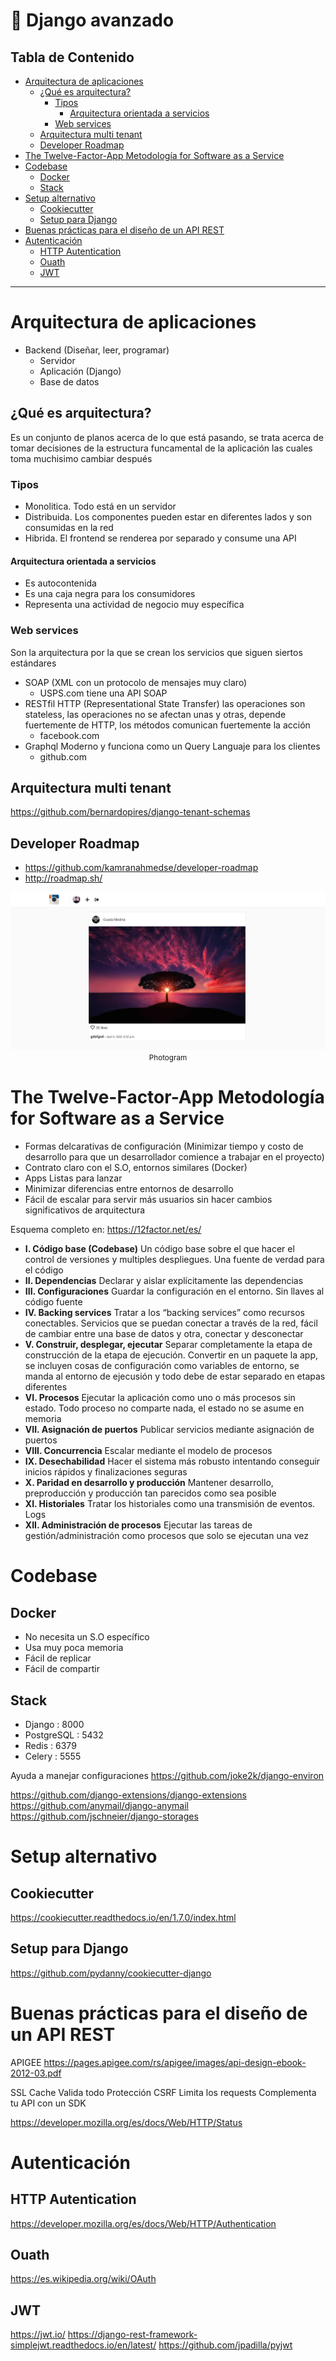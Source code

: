 # :snake: Django avanzado<!-- omit in toc -->

## Tabla de Contenido<!-- omit in toc -->
- [Arquitectura de aplicaciones](#arquitectura-de-aplicaciones)
  - [¿Qué es arquitectura?](#%c2%bfqu%c3%a9-es-arquitectura)
    - [Tipos](#tipos)
      - [Arquitectura orientada a servicios](#arquitectura-orientada-a-servicios)
    - [Web services](#web-services)
  - [Arquitectura multi tenant](#arquitectura-multi-tenant)
  - [Developer Roadmap](#developer-roadmap)
- [The Twelve-Factor-App Metodología for Software as a Service](#the-twelve-factor-app-metodolog%c3%ada-for-software-as-a-service)
- [Codebase](#codebase)
  - [Docker](#docker)
  - [Stack](#stack)
- [Setup alternativo](#setup-alternativo)
  - [Cookiecutter](#cookiecutter)
  - [Setup para Django](#setup-para-django)
- [Buenas prácticas para el diseño de un API REST](#buenas-pr%c3%a1cticas-para-el-dise%c3%b1o-de-un-api-rest)
- [Autenticación](#autenticaci%c3%b3n)
  - [HTTP Autentication](#http-autentication)
  - [Ouath](#ouath)
  - [JWT](#jwt)

<hr/>

# Arquitectura de aplicaciones

* Backend (Diseñar, leer, programar)
  * Servidor
  * Aplicación (Django)
  * Base de datos


## ¿Qué es arquitectura?
Es un conjunto de planos acerca de lo que está pasando, se trata acerca de tomar decisiones de la estructura funcamental de la aplicación las cuales toma muchisimo cambiar después

### Tipos
* Monolitica. Todo está en un servidor
* Distribuida. Los componentes pueden estar en diferentes lados y son consumidas en la red
* Hibrida. El frontend se renderea por separado y consume una API

#### Arquitectura orientada a servicios
* Es autocontenida
* Es una caja negra para los consumidores
* Representa una actividad de negocio muy específica

### Web services
Son la arquitectura por la que se crean los servicios que siguen siertos estándares
* SOAP (XML con un protocolo de mensajes muy claro)
  * USPS.com tiene una API SOAP
* RESTfil HTTP (Representational State Transfer) las operaciones son stateless, las operaciones no se afectan unas y otras, depende fuertemente de HTTP, los métodos comunican fuertemente la acción
  * facebook.com
* Graphql Moderno y funciona como un Query Languaje para los clientes
  * github.com

## Arquitectura multi tenant
https://github.com/bernardopires/django-tenant-schemas

## Developer Roadmap
  * https://github.com/kamranahmedse/developer-roadmap
  * http://roadmap.sh/

<div align="center">
  <img src="images/3.png">
  <small>Photogram</small>
</div>

# The Twelve-Factor-App Metodología for Software as a Service
* Formas delcarativas de configuración (Minimizar tiempo y costo de desarrollo para que un desarrollador comience a trabajar en el proyecto)
* Contrato claro con el S.O, entornos similares (Docker)
* Apps Listas para lanzar
* Minimizar diferencias entre entornos de desarrollo
* Fácil de escalar para servir más usuarios sin hacer cambios significativos de arquitectura

Esquema completo en: https://12factor.net/es/

* **I. Código base (Codebase)**
Un código base sobre el que hacer el control de versiones y multiples despliegues. Una fuente de verdad para el código
* **II. Dependencias**
Declarar y aislar explícitamente las dependencias
* **III. Configuraciones**
Guardar la configuración en el entorno. Sin llaves al código fuente
* **IV. Backing services**
Tratar a los “backing services” como recursos conectables. Servicios que se puedan conectar a través de la red, fácil de cambiar entre una base de datos y otra, conectar y desconectar
* **V. Construir, desplegar, ejecutar**
Separar completamente la etapa de construcción de la etapa de ejecución. Convertir en un paquete la app, se incluyen cosas de configuración como variables de entorno, se manda al entorno de ejecusión y todo debe de estar separado en etapas diferentes
* **VI. Procesos**
Ejecutar la aplicación como uno o más procesos sin estado. Todo proceso no comparte nada, el estado no se asume en memoria
* **VII. Asignación de puertos**
Publicar servicios mediante asignación de puertos
* **VIII. Concurrencia**
Escalar mediante el modelo de procesos
* **IX. Desechabilidad**
Hacer el sistema más robusto intentando conseguir inicios rápidos y finalizaciones seguras
* **X. Paridad en desarrollo y producción**
Mantener desarrollo, preproducción y producción tan parecidos como sea posible
* **XI. Historiales**
Tratar los historiales como una transmisión de eventos. Logs
* **XII. Administración de procesos**
Ejecutar las tareas de gestión/administración como procesos que solo se ejecutan una vez

# Codebase

## Docker
* No necesita un S.O específico
* Usa muy poca memoria
* Fácil de replicar
* Fácil de compartir

## Stack
* Django : 8000
* PostgreSQL : 5432
* Redis : 6379
* Celery : 5555

Ayuda a manejar configuraciones
https://github.com/joke2k/django-environ

https://github.com/django-extensions/django-extensions
https://github.com/anymail/django-anymail
https://github.com/jschneier/django-storages

# Setup alternativo
## Cookiecutter
https://cookiecutter.readthedocs.io/en/1.7.0/index.html
## Setup para Django
https://github.com/pydanny/cookiecutter-django

# Buenas prácticas para el diseño de un API REST

APIGEE
https://pages.apigee.com/rs/apigee/images/api-design-ebook-2012-03.pdf

SSL
Cache
Valida todo
Protección CSRF
Limita los requests
Complementa tu API con un SDK

https://developer.mozilla.org/es/docs/Web/HTTP/Status

# Autenticación
## HTTP Autentication
https://developer.mozilla.org/es/docs/Web/HTTP/Authentication

## Ouath
https://es.wikipedia.org/wiki/OAuth

## JWT
https://jwt.io/
https://django-rest-framework-simplejwt.readthedocs.io/en/latest/
https://github.com/jpadilla/pyjwt
